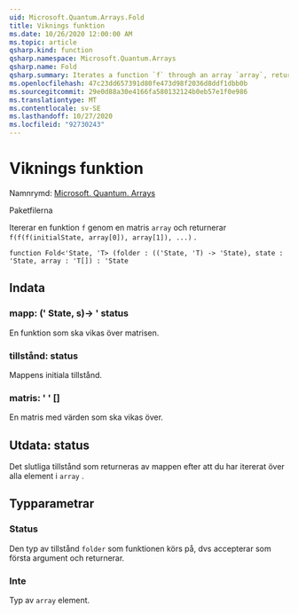 ```yaml
---
uid: Microsoft.Quantum.Arrays.Fold
title: Viknings funktion
ms.date: 10/26/2020 12:00:00 AM
ms.topic: article
qsharp.kind: function
qsharp.namespace: Microsoft.Quantum.Arrays
qsharp.name: Fold
qsharp.summary: Iterates a function `f` through an array `array`, returning `f(f(f(initialState, array[0]), array[1]), ...)`.
ms.openlocfilehash: 47c23dd657391d80fe473d98f2036d8ddf1dbb0b
ms.sourcegitcommit: 29e0d88a30e4166fa580132124b0eb57e1f0e986
ms.translationtype: MT
ms.contentlocale: sv-SE
ms.lasthandoff: 10/27/2020
ms.locfileid: "92730243"
---
```

# <a name="fold-function"></a>Viknings funktion

Namnrymd: [Microsoft. Quantum. Arrays](xref:Microsoft.Quantum.Arrays)

Paketfilerna [](https://nuget.org/packages/)


Itererar en funktion `f` genom en matris `array` och returnerar `f(f(f(initialState, array[0]), array[1]), ...)` .

```qsharp
function Fold<'State, 'T> (folder : (('State, 'T) -> 'State), state : 'State, array : 'T[]) : 'State
```


## <a name="input"></a>Indata

### <a name="folder--statet---state"></a>mapp: (' State, s)-> ' status

En funktion som ska vikas över matrisen.


### <a name="state--state"></a>tillstånd: status

Mappens initiala tillstånd.


### <a name="array--t"></a>matris: ' ' []

En matris med värden som ska vikas över.



## <a name="output--state"></a>Utdata: status

Det slutliga tillstånd som returneras av mappen efter att du har itererat över alla element i `array` .

## <a name="type-parameters"></a>Typparametrar

### <a name="state"></a>Status

Den typ av tillstånd `folder` som funktionen körs på, dvs accepterar som första argument och returnerar.
### <a name="t"></a>Inte

Typ av `array` element.